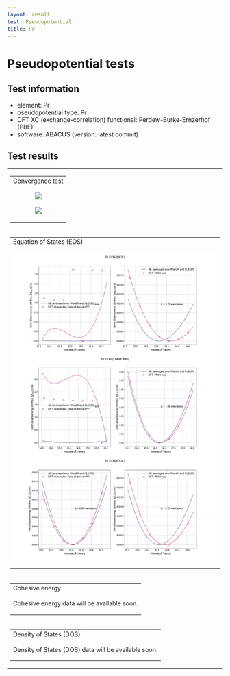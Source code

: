 ```yaml
---
layout: result
test: Pseudopotential
title: Pr
---
```


<h1>Pseudopotential tests</h1>
<h2>Test information</h2>
<ul><li>element: Pr</li>
<li>pseudopotential type: Pr</li>
<li>DFT XC (exchange-correlation) functional: Perdew-Burke-Ernzerhof (PBE)</li>
<li>software: ABACUS (version: latest commit)</li></ul><h2>Test results</h2>
<table>
<tr><td>
<table class="banner-frame">
    <tr>
        <td class="banner-header">Convergence test</td>
    </tr>
    <tr>
        <td class="banner-body">
<p align="center"><img src="Pr.svg" class="plain-figure"></p>
<p align="center"><img src="Pr_logplot.svg" class="plain-figure"></p>
        </td>
    </tr>
</table></td></tr>
<tr><td>
<table class="banner-frame">
    <tr>
        <td class="banner-header">Equation of States (EOS)</td>
    </tr>
    <tr>
        <td class="banner-body">
<p align="center"><img src="eos_Pr.png" class="plain-figure"></p>
        </td>
    </tr>
</table></td></tr>
<tr><td>
<table class="banner-frame">
    <tr>
        <td class="banner-header">Cohesive energy</td>
    </tr>
    <tr>
        <td class="banner-body">
<p align="center">Cohesive energy data will be available soon.</p>
        </td>
    </tr>
</table></td></tr>
<tr><td>
<table class="banner-frame">
    <tr>
        <td class="banner-header">Density of States (DOS)</td>
    </tr>
    <tr>
        <td class="banner-body">
<p align="center">Density of States (DOS) data will be available soon.</p>
        </td>
    </tr>
</table></td></tr>
</table>
